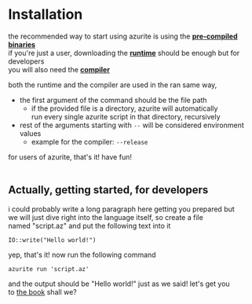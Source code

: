 # Installation
the recommended way to start using azurite is using the [**pre-compiled binaries**](../downloads "azurite downloads")  
if you're just a user, downloading the [**runtime**](../downloads/runtime/" "azurite downloads -> runtime") should be enough
but for developers   
you will also need the [**compiler**](../downloads/runtime/" "azurite downloads -> compiler")

both the runtime and the compiler are used in the ran same way,  
- the first argument of the command should be the file path
  * if the provided file is a directory, azurite will automatically  
    run every single azurite script in that directory, recursively
- rest of the arguments starting with `--` will be considered environment values
  - example for the compiler: `--release`

for users of azurite, that's it! have fun!
<br></br>
## Actually, getting started, for developers
i could probably write a long paragraph here getting you prepared but  
we will just dive right into the language itself, so create a file  
named "script.az" and put the following text into it
```
IO::write("Hello world!")
```
yep, that's it! now run the following command
```
azurite run 'script.az'
```
and the output should be "Hello world!" just as we said! let's get you  
to [the book](./MAKING_A_GUESSING_GAME.md) shall we?